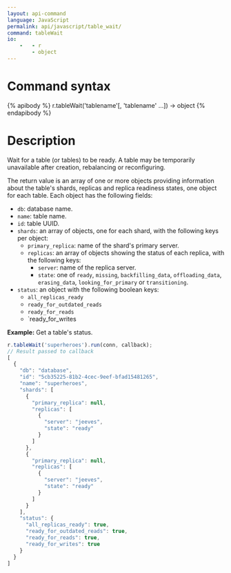 ```yaml
---
layout: api-command
language: JavaScript
permalink: api/javascript/table_wait/
command: tableWait
io:
    -   - r
        - object
---
```

# Command syntax #

{% apibody %}
r.tableWait('tablename'[, 'tablename' ...]) &rarr; object
{% endapibody %}

# Description #

Wait for a table (or tables) to be ready. A table may be temporarily unavailable after creation, rebalancing or reconfiguring.

The return value is an array of one or more objects providing information about the table's shards, replicas and replica readiness states, one object for each table. Each object has the following fields:

* `db`: database name.
* `name`: table name.
* `id`: table UUID.
* `shards`: an array of objects, one for each shard, with the following keys per object:
    * `primary_replica`: name of the shard's primary server.
    * `replicas`: an array of objects showing the status of each replica, with the following keys:
        * `server`: name of the replica server.
        * `state`: one of `ready`, `missing`, `backfilling_data`, `offloading_data`, `erasing_data`, `looking_for_primary` or `transitioning`.
* `status`: an object with the following boolean keys:
    * `all_replicas_ready`
    * `ready_for_outdated_reads`
    * `ready_for_reads`
    * `ready_for_writes

__Example:__ Get a table's status.

```js
r.tableWait('superheroes').run(conn, callback);
// Result passed to callback
[
  {
    "db": "database",
    "id": "5cb35225-81b2-4cec-9eef-bfad15481265",
    "name": "superheroes",
    "shards": [
      {
        "primary_replica": null,
        "replicas": [
          {
            "server": "jeeves",
            "state": "ready"
          }
        ]
      },
      {
        "primary_replica": null,
        "replicas": [
          {
            "server": "jeeves",
            "state": "ready"
          }
        ]
      }
    ],
    "status": {
      "all_replicas_ready": true,
      "ready_for_outdated_reads": true,
      "ready_for_reads": true,
      "ready_for_writes": true
    }
  }
]
```
